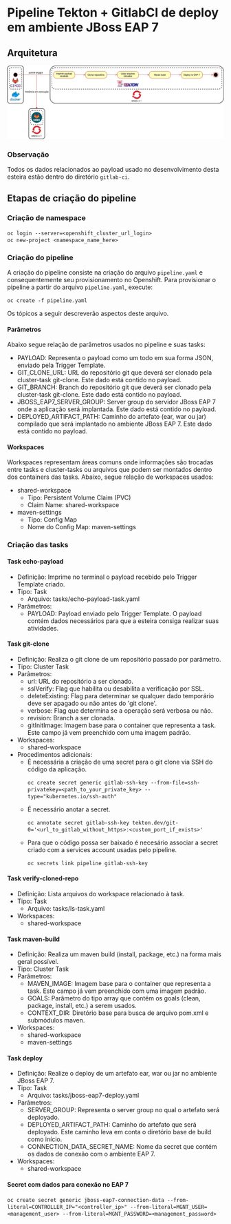 # Pipeline Tekton + GitlabCI de deploy em ambiente JBoss EAP 7

## Arquitetura
![Visão arquitetural e processual](imgs/arquitetura.jpg)

### Observação
Todos os dados relacionados ao payload usado no desenvolvimento desta esteira estão dentro do diretório `gitlab-ci`.

## Etapas de criação do pipeline

### Criação de namespace
```
oc login --server=<openshift_cluster_url_login>
oc new-project <namespace_name_here>
```

### Criação do pipeline
A criação do pipeline consiste na criação do arquivo `pipeline.yaml` e consequentemente seu provisionamento no Openshift. Para provisionar o pipeline a partir do arquivo `pipeline.yaml`, execute:
```
oc create -f pipeline.yaml
```
Os tópicos a seguir descreverão aspectos deste arquivo.

#### Parâmetros
Abaixo segue relação de parâmetros usados no pipeline e suas tasks:
* PAYLOAD: Representa o payload como um todo em sua forma JSON, enviado pela Trigger Template.
* GIT_CLONE_URL: URL do repositório git que deverá ser clonado pela cluster-task git-clone. Este dado está contido no payload.
* GIT_BRANCH: Branch do repositório git que deverá ser clonado pela cluster-task git-clone. Este dado está contido no payload.
* JBOSS_EAP7_SERVER_GROUP: Server group do servidor JBoss EAP 7 onde a aplicação será implantada. Este dado está contido no payload.
* DEPLOYED_ARTIFACT_PATH: Caminho do artefato (ear, war ou jar) compilado que será implantado no ambiente JBoss EAP 7. Este dado está contido no payload.

#### Workspaces
Workspaces representam áreas comuns onde informações são trocadas entre tasks e cluster-tasks ou arquivos que podem ser montados dentro dos containers das tasks. Abaixo, segue relação de workspaces usados:
* shared-workspace
  * Tipo: Persistent Volume Claim (PVC)
  * Claim Name: shared-workspace
* maven-settings
  * Tipo: Config Map
  * Nome do Config Map: maven-settings

### Criação das tasks

#### Task echo-payload
* Definição: Imprime no terminal o payload recebido pelo Trigger Template criado.
* Tipo: Task
  * Arquivo: tasks/echo-payload-task.yaml
* Parâmetros:
  * PAYLOAD: Payload enviado pelo Trigger Template. O payload contém dados necessários para que a esteira consiga realizar suas atividades.

#### Task git-clone
* Definição: Realiza o git clone de um repositório passado por parâmetro.
* Tipo: Cluster Task
* Parâmetros:
  * url: URL do repositório a ser clonado.
  * sslVerify: Flag que habilita ou desabilita a verificação por SSL.
  * deleteExisting: Flag para determinar se qualquer dado temporário deve ser apagado ou não antes do 'git clone'.
  * verbose: Flag que determina se a operação será verbosa ou não.
  * revision: Branch a ser clonada.
  * gitInitImage: Imagem base para o container que representa a task. Este campo já vem preenchido com uma imagem padrão.
* Workspaces:
  * shared-workspace
* Procedimentos adicionais:
  * É necessária a criação de uma secret para o git clone via SSH do código da aplicação.
    ```
    oc create secret generic gitlab-ssh-key --from-file=ssh-privatekey=<path_to_your_private_key> --type="kubernetes.io/ssh-auth"
    ```
  * É necessário anotar a secret.
    ``` 
    oc annotate secret gitlab-ssh-key tekton.dev/git-0='<url_to_gitlab_without_https>:<custom_port_if_exists>'
    ```
  * Para que o código possa ser baixado é necesário associar a secret criado com a services account usadas pelo pipeline.
    ```
    oc secrets link pipeline gitlab-ssh-key
    ```

#### Task verify-cloned-repo
* Definição: Lista arquivos do workspace relacionado à task.
* Tipo: Task
  * Arquivo: tasks/ls-task.yaml
* Workspaces:
  * shared-workspace

#### Task maven-build
* Definição: Realiza um maven build (install, package, etc.) na forma mais geral possível.
* Tipo: Cluster Task
* Parâmetros:
  * MAVEN_IMAGE: Imagem base para o container que representa a task. Este campo já vem preenchido com uma imagem padrão.
  * GOALS: Parâmetro do tipo array que contém os goals (clean, package, install, etc.) a serem usados.
  * CONTEXT_DIR: Diretório base para busca de arquivo pom.xml e submódulos maven.
* Workspaces:
  * shared-workspace
  * maven-settings

#### Task deploy
* Definição: Realize o deploy de um artefato ear, war ou jar no ambiente JBoss EAP 7.
* Tipo: Task
  * Arquivo: tasks/jboss-eap7-deploy.yaml
* Parâmetros:
  * SERVER_GROUP: Representa o server group no qual o artefato será deployado.
  * DEPLOYED_ARTIFACT_PATH: Caminho do artefato que será deployado. Este caminho leva em conta o diretório base de build como início.
  * CONNECTION_DATA_SECRET_NAME: Nome da secret que contém os dados de conexão com o ambiente EAP 7.
* Workspaces:
  * shared-workspace

#### Secret com dados para conexão no EAP 7
```
oc create secret generic jboss-eap7-connection-data --from-literal=CONTROLLER_IP="<controller_ip>" --from-literal=MGNT_USER=<management_user> --from-literal=MGNT_PASSWORD=<management_password>
```